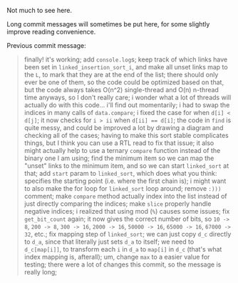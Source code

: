 
Not much to see here.

Long commit messages will sometimes be put here, for some slightly improve reading convenience.

Previous commit message:

> finally! it's working; add `console.log`s; keep track of which links have been set in `linked_insertion_sort_i`, and make all unset links map to the `L`, to mark that they are at the end of the list; there should only ever be one of them, so the code could be optimized based on that, but the code always takes O(n^2) single-thread and O(n) n-thread time anyways, so I don't really care; i wonder what a lot of threads will actually do with this code... i'll find out momentarily; i had to swap the indices in many calls of `data.compare`; i fixed the case for when `d[i] < d[j]`; it now checks for `i > ii` when `d[ii] == d[i]`; the code in `find` is quite messy, and could be improved a lot by drawing a diagram and checking all of the cases; having to make this sort stable complicates things, but I think you can use a RTL read to fix that issue; it also might actually help to use a ternary `compare` function instead of the binary one I am using; find the minimum item so we can map the "unset" links to the minimum item, and so we can start `linked_sort` at that; add `start` param to `linked_sort`, which does what you think: specifies the starting point (i.e. where the first chain is); i might want to also make the for loop for `linked_sort` loop around; remove `:)))` comment; make `compare` method actually index into the list instead of just directly comparing the indices; make `slice` properly handle negative indices; i realized that using mod (`%`) causes some issues; fix `get_bit_count` again; it now gives the correct number of bits, so `10 -> 8`, `200 -> 8`, `300 -> 16`, `2000 -> 16`, `50000 -> 16`, `65000 -> 16`, `67000 -> 32`, etc.; fix mapping step of `linked_sort`; we can just copy `d_c` directly to `d_a`, since that literally just sets `d_a` to itself; we need to `d_c[map[i]]`, to transform each `i` in `d_a` to `map[i]` in `d_c` (that's what index mapping is, afterall); um, change `max` to a easier value for testing; there were a lot of changes this commit, so the message is really long;
